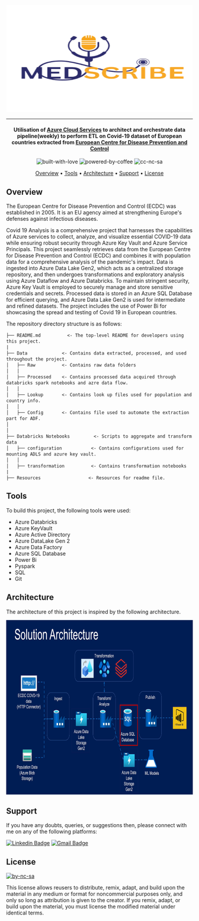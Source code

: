 <p align='center'>
<img src='https://github.com/waqarg2001/2024-AI-Challenge-MedScribe/blob/main/assets/medscribe%20logo.png' width=630 height=290 >
</p>

---

<h4 align='center'> Utilisation of <a href='https://azure.microsoft.com/en-us' target='_blank'>Azure Cloud Services</a> to architect and orchestrate data pipeline(weekly) to perform ETL on Covid-19 dataset of European countries extracted from <a href='https://www.ecdc.europa.eu/en/covid-19/data'>European Centre for Disease Prevention and Control</a> </h4>

<p align='center'>
<img src="https://i.ibb.co/KxfMMsP/built-with-love.png" alt="built-with-love" border="0">
<img src="https://i.ibb.co/MBDK1Pk/powered-by-coffee.png" alt="powered-by-coffee" border="0">
<img src="https://i.ibb.co/CtGqhQH/cc-nc-sa.png" alt="cc-nc-sa" border="0">
</p>

<p align="center">
  <a href="#overview">Overview</a> •
  <a href="#tools">Tools</a> •
  <a href="#architecture">Architecture</a> •
  <a href="#support">Support</a> •
  <a href="#license">License</a>
</p>


## Overview

<p>The European Centre for Disease Prevention and Control (ECDC) was established in 2005. It is an EU agency aimed at strengthening Europe's defenses against infectious diseases.</p>

Covid 19 Analysis is a comprehensive project that harnesses the capabilities of Azure services to collect, analyze, and visualize essential COVID-19 data while ensuring robust security through Azure Key Vault and Azure Service Principals. This project seamlessly retrieves data from the European Centre for Disease Prevention and Control (ECDC) and combines it with population data for a comprehensive analysis of the pandemic's impact. Data is ingested into Azure Data Lake Gen2, which acts as a centralized storage repository, and then undergoes transformations and exploratory analysis using Azure Dataflow and Azure Databricks. To maintain stringent security, Azure Key Vault is employed to securely manage and store sensitive credentials and secrets. Processed data is stored in an Azure SQL Database for efficient querying, and Azure Data Lake Gen2 is used for intermediate and refined datasets. The project includes the use of Power Bi for showcasing the spread and testing of Covid 19 in European countries.

The repository directory structure is as follows:

```
├── README.md          <- The top-level README for developers using this project. 
| 
├── Data             <- Contains data extracted, processed, and used throughout the project.
│   ├── Raw          <- Contains raw data folders
│   │
│   ├── Processed    <- Contains processed data acquired through databricks spark notebooks and azre data flow.
│   │
│   ├── Lookup       <- Contains look up files used for population and country info.
│   │
│   ├── Config       <- Contains file used to automate the extraction part for ADF.
│
│
├── Databricks Notebooks         <- Scripts to aggregate and transform data
│   ├── configuration           <- Contains configurations used for mounting ADLS and azure key vault.
│   │
│   ├── transformation          <- Contains transformation notebooks 
|         
├── Resources                  <- Resources for readme file.
```

## Tools 

To build this project, the following tools were used:

- Azure Databricks
- Azure KeyVault
- Azure Active Directory
- Azure DataLake Gen 2
- Azure Data Factory
- Azure SQL Database
- Power Bi
- Pyspark
- SQL
- Git

## Architecture

The architecture of this project is inspired by the following architecture.

<p align='center'>
  <img src='https://github.com/waqarg2001/Coivid-19-DE-Project/blob/main/Resources/architecture_diagram.png' height=470 width=600>
</p>  



## Support

If you have any doubts, queries, or suggestions then, please connect with me on any of the following platforms:

[![Linkedin Badge][linkedinbadge]][linkedin] 
[![Gmail Badge][gmailbadge]][gmail]


## License

<a href = 'https://creativecommons.org/licenses/by-nc-sa/4.0/' target="_blank">
    <img src="https://i.ibb.co/mvmWGkm/by-nc-sa.png" alt="by-nc-sa" border="0" width="88" height="31">
</a>

This license allows reusers to distribute, remix, adapt, and build upon the material in any medium or format for noncommercial purposes only, and only so long as attribution is given to the creator. If you remix, adapt, or build upon the material, you must license the modified material under identical terms.



<!--Profile Link-->
[linkedin]: https://www.linkedin.com/in/waqargul
[gmail]: mailto:waqargul6@gmail.com

<!--Logo Link -->
[linkedinbadge]: https://img.shields.io/badge/waqargul-0077B5?style=for-the-badge&logo=linkedin&logoColor=white
[gmailbadge]: https://img.shields.io/badge/Gmail-D14836?style=for-the-badge&logo=gmail&logoColor=white
